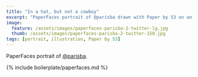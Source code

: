 ```yaml
---
title: "In a hat, but not a cowboy"
excerpt: "PaperFaces portrait of @parisba drawn with Paper by 53 on an iPad."
image: 
  feature: /assets/images/paperfaces-parisba-2-twitter-lg.jpg
  thumb: /assets/images/paperfaces-parisba-2-twitter-150.jpg
tags: [portrait, illustration, Paper by 53]
---
```


PaperFaces portrait of [@parisba](http://twitter.com/parisba).

{% include boilerplate/paperfaces.md %}